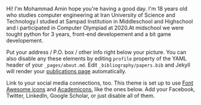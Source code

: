 Hi! I'm Mohammad Amin hope you're having a good day. I'm 18 years old who studies computer engineering at Iran University of Science and Technology.I studied at Sampad Institution in Middleschool and Highschool and i participated in Computer Olympiad at 2020.At midschool we were tought python for 3 years, front-end developement and a bit game developement.

Put your address / P.O. box / other info right below your picture. You can also disable any these elements by editing `profile` property of the YAML header of your `_pages/about.md`. Edit `_bibliography/papers.bib` and Jekyll will render your [publications page](/al-folio/publications/) automatically.

Link to your social media connections, too. This theme is set up to use [Font Awesome icons](https://fontawesome.com/) and [Academicons](https://jpswalsh.github.io/academicons/), like the ones below. Add your Facebook, Twitter, LinkedIn, Google Scholar, or just disable all of them.
